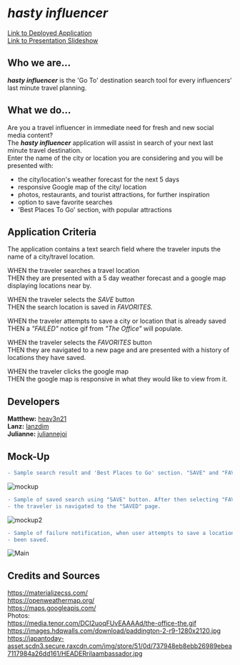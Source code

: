 # *hasty influencer*
[Link to Deployed Application](https://juliannejoi.github.io/hasty-influencer/)<br>
[Link to Presentation Slideshow](https://docs.google.com/presentation/d/e/2PACX-1vR7Zunm1MyTQ5q3hmvmY2p6yGv7fBfjqT0ALlInzfCoCYVJhiz7P2jTtDQwBruvq1ABFeLuHujesJ4b/pub?start=true&loop=true&delayms=5000)

## Who we are...

***hasty influencer*** is the 'Go To' destination search tool for every influencers’ last minute travel planning.

## What we do...

Are you a travel influencer in immediate need for fresh and new  social media content?<br>
The ***hasty influencer*** application will assist in search of your next last minute travel destination.<br>
Enter the name of the city or location you are considering and you will be presented with:<br>
* the city/location's weather forecast for the next 5 days<br>
* responsive Google map of the city/ location<br>
* photos, restaurants, and tourist attractions, for further inspiration<br>
* option to save favorite searches<br>
* 'Best Places To Go' section, with popular attractions<br>

## Application Criteria

The application contains a text search field where the traveler inputs the name of a city/travel location.<br>

WHEN the traveler searches a travel location<br>
THEN they are presented with a 5 day weather forecast and a google map displaying locations near by.<br>

WHEN the traveler selects the *SAVE* button<br>
THEN the search location is saved in *FAVORITES.*<br>

WHEN the traveler attempts to save a city or location that is already saved<br>
THEN a *"FAILED"* notice gif from *"The Office"* will populate.<br>

WHEN the traveler selects the *FAVORITES* button<br>
THEN they are navigated to a new page and are presented with a history of locations they have saved.<br>

WHEN the traveler clicks the google map<br>
THEN the google map is responsive in what they would like to view from it.<br>

## Developers

**Matthew:** [heav3n21](https://github.com/heav3n21)<br>
**Lanz:** [lanzdim](https://github.com/LanzDim)<br>
**Julianne:** [juliannejoi](https://github.com/juliannejoi)

## Mock-Up

```diff
- Sample search result and 'Best Places to Go' section. "SAVE" and "FAVORITES" buttons are circled. 
```
![mockup](https://user-images.githubusercontent.com/118871549/215966004-01a31499-9847-4bb0-a6af-374bec7a681f.jpg)


```diff
- Sample of saved search using "SAVE" button. After then selecting "FAVORITES" button,
- the traveler is navigated to the "SAVED" page. 
```
![mockup2](https://user-images.githubusercontent.com/118871549/216492044-4a0bde28-d225-415a-bec9-ab6666ba866d.jpg)

```diff
- Sample of failure notification, when user attempts to save a location that has already
- been saved. 
```
![Main](https://media.tenor.com/DCI2uoqFUvEAAAAd/the-office-the.gif)

## Credits and Sources
https://materializecss.com/ <br>
https://openweathermap.org/ <br>
https://maps.googleapis.com/ <br>
Photos:  <br>
https://media.tenor.com/DCI2uoqFUvEAAAAd/the-office-the.gif  <br>
https://images.hdqwalls.com/download/paddington-2-r9-1280x2120.jpg  <br>
https://japantoday-asset.scdn3.secure.raxcdn.com/img/store/51/0d/737948eb8ebb26989ebea7117984a26dd161/HEADERrilaambassador.jpg
